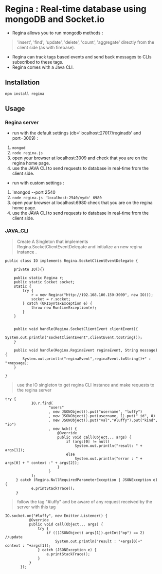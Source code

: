 # Regina : Real-time database using mongoDB and Socket.io

* Regina allows you to run mongodb methods : 
> 'insert', 'find', 'update', 'delete', 'count', 'aggregate' directly from the client side (as with firebase).
* Regina can track tags based events and send back messages to CLIs subscribed to these tags.
* Regina comes with a Java CLI.

## Installation

`npm install regina`

## Usage

### Regina server

* run with the default settings (db='localhost:27017/reginadb' and port=3009) : 
1. `mongod`
2. `node regina.js`
3. open your browser at localhost:3009 and check that you are on the regina home page. 
4. use the JAVA CLI to send requests to database in real-time from the client side.


* run with custom settings :
1. `mongod --port 2540
2. `node regina.js 'localhost:2540/mydb' 6980` 
3. open your browser at localhost:6980 check that you are on the regina home page.
4. use the JAVA CLI to send requests to database in real-time from the client side.


### JAVA_CLI


> Create A Singleton that implements Regina.SocketClientEventDelegate 
and initialize an new regina instance .
```
public class IO implements Regina.SocketClientEventDelegate {

    private IO(){}

    public static Regina r;
    public static Socket socket;
    static {
        try {
            r = new Regina("http://192.168.100.150:3009", new IO());
            socket = r.socket;
        } catch (URISyntaxException e) {
            throw new RuntimeException(e);
        }
    }


    public void handle(Regina.SocketClientEvent clientEvent){
        System.out.println("socketClientEvent",clientEvent.toString());
    }

    public void handle(Regina.ReginaEvent reginaEvent, String message){
        System.out.println("reginaEvent",reginaEvent.toString()+" : "+message);
    }

}
```

> use the IO singleton to get regina CLI instance and make requests to the regina server
```
try {
            IO.r.find(
                    "users"
                    , new JSONObject().put("username", "luffy")
                    , new JSONObject().put(username, 1).put("_id", 0)
                    , new JSONObject().put("val","#luffy").put("kind", "io")
                    , new Ack() {
                        @Override
                        public void call(Object... args) {
                            if (args[0] != null)
                                System.out.println("result: " + args[1]);
                            else
                                System.out.println("error : " + args[0] + " context :" + args[2]);
                        }
                    }
            );
     } catch (Regina.NullRequiredParameterException | JSONException e) {
            e.printStackTrace();
     }
 ```
 
 > follow the tag "#luffy" and be aware of any request received by the server with this tag
 ```
 IO.socket.on("#luffy", new Emitter.Listener() {
            @Override
            public void call(Object... args) {
                try {
                    if (((JSONObject) args[1]).getInt("op") == 2) //update
                        System.out.println("result : "+args[0]+" context : "+args[1]);
                } catch (JSONException e) {
                    e.printStackTrace();
                }
            }
        });
 
 
        
